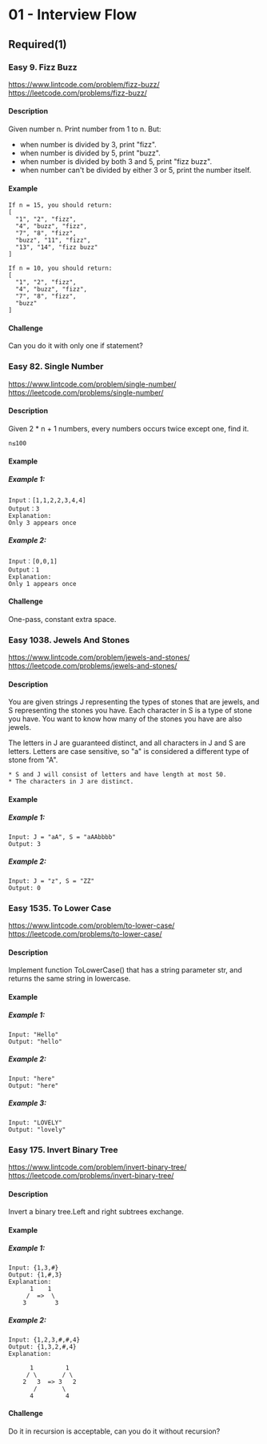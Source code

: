 # 01 - Interview Flow

## Required(1)

### Easy 9. Fizz Buzz
https://www.lintcode.com/problem/fizz-buzz/
https://leetcode.com/problems/fizz-buzz/

#### Description

Given number n. Print number from 1 to n. But:

* when number is divided by 3, print "fizz".
* when number is divided by 5, print "buzz".
* when number is divided by both 3 and 5, print "fizz buzz".
* when number can't be divided by either 3 or 5, print the number itself.

#### Example
    If n = 15, you should return:
    [
      "1", "2", "fizz",
      "4", "buzz", "fizz",
      "7", "8", "fizz",
      "buzz", "11", "fizz",
      "13", "14", "fizz buzz"
    ]

    If n = 10, you should return:
    [
      "1", "2", "fizz",
      "4", "buzz", "fizz",
      "7", "8", "fizz",
      "buzz"
    ]

#### Challenge
Can you do it with only one if statement?


### Easy 82. Single Number
https://www.lintcode.com/problem/single-number/
https://leetcode.com/problems/single-number/

#### Description

Given 2 * n + 1 numbers, every numbers occurs twice except one, find it.

    n≤100

#### Example
##### Example 1:

    Input：[1,1,2,2,3,4,4]
    Output：3
    Explanation:
    Only 3 appears once
##### Example 2:

    Input：[0,0,1]
    Output：1
    Explanation:
    Only 1 appears once

#### Challenge
One-pass, constant extra space.


### Easy 1038. Jewels And Stones
https://www.lintcode.com/problem/jewels-and-stones/
https://leetcode.com/problems/jewels-and-stones/

#### Description

You are given strings J representing the types of stones that are jewels, and S representing the stones you have. Each character in S is a type of stone you have. You want to know how many of the stones you have are also jewels.

The letters in J are guaranteed distinct, and all characters in J and S are letters. Letters are case sensitive, so "a" is considered a different type of stone from "A".

    * S and J will consist of letters and have length at most 50.
    * The characters in J are distinct.

#### Example
##### Example 1:

    Input: J = "aA", S = "aAAbbbb"
    Output: 3
##### Example 2:

    Input: J = "z", S = "ZZ"
    Output: 0


### Easy 1535. To Lower Case
https://www.lintcode.com/problem/to-lower-case/
https://leetcode.com/problems/to-lower-case/

#### Description

Implement function ToLowerCase() that has a string parameter str, and returns the same string in lowercase.

#### Example
##### Example 1:

    Input: "Hello"
    Output: "hello"
##### Example 2:

    Input: "here"
    Output: "here"
##### Example 3:

    Input: "LOVELY"
    Output: "lovely"


### Easy 175. Invert Binary Tree
https://www.lintcode.com/problem/invert-binary-tree/
https://leetcode.com/problems/invert-binary-tree/

#### Description

Invert a binary tree.Left and right subtrees exchange.

#### Example
##### Example 1:

    Input: {1,3,#}
    Output: {1,#,3}
    Explanation:
    	  1    1
    	 /  =>  \
    	3        3
##### Example 2:

    Input: {1,2,3,#,#,4}
    Output: {1,3,2,#,4}
    Explanation:

          1         1
         / \       / \
        2   3  => 3   2
           /       \
          4         4

#### Challenge
Do it in recursion is acceptable, can you do it without recursion?
